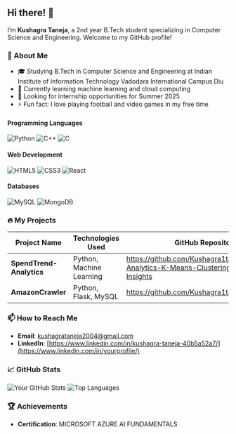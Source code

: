 ## Hi there! 👋

I’m **Kushagra Taneja**, a 2nd year B.Tech student specializing in Computer Science and Engineering. Welcome to my GitHub profile!

### 🚀 About Me

- 🎓 Studying B.Tech in Computer Science and Engineering at Indian Institute of Information Technology Vadodara International Campus Diu
- 🌱 Currently learning machine learning and cloud computing
- 💼 Looking for internship opportunities for Summer 2025
- ⚡ Fun fact: I love playing football and video games in my free time

#### Programming Languages

![Python](https://img.shields.io/badge/Python-3670A0?style=for-the-badge&logo=python&logoColor=ffdd54)
![C++](https://img.shields.io/badge/C++-00599C?style=for-the-badge&logo=cplusplus&logoColor=white)
![C](https://img.shields.io/badge/C-00599C?style=for-the-badge&logo=c&logoColor=white)

#### Web Development

![HTML5](https://img.shields.io/badge/HTML5-E34F26?style=for-the-badge&logo=html5&logoColor=white)
![CSS3](https://img.shields.io/badge/CSS3-1572B6?style=for-the-badge&logo=css3&logoColor=white)
![React](https://img.shields.io/badge/React-20232A?style=for-the-badge&logo=react&logoColor=61DAFB)

#### Databases

![MySQL](https://img.shields.io/badge/MySQL-00000F?style=for-the-badge&logo=mysql&logoColor=white)
![MongoDB](https://img.shields.io/badge/MongoDB-4EA94B?style=for-the-badge&logo=mongodb&logoColor=white)

### 🔥 My Projects

| Project Name | Technologies Used | GitHub Repository URL |
|--------------|-------------------|-----|
| **SpendTrend-Analytics** | Python, Machine Learning | https://github.com/Kushagra1taneja/SpendTrend-Analytics-K-Means-Clustering-for-Customer-Insights |
| **AmazonCrawler** | Python, Flask, MySQL | https://github.com/Kushagra1taneja/AmazonCrawler|



### 📫 How to Reach Me

- **Email**: [kushagrataneja2004@gmail.com](mailto:kushagrataneja2004@gmail.com)
- **LinkedIn**: [https://www.linkedin.com/in/kushagra-taneja-40b5a52a7/](https://www.linkedin.com/in/yourprofile/)

### 📈 GitHub Stats

![Your GitHub Stats](https://github-readme-stats.vercel.app/api?username=Kushagra1taneja&show_icons=true&theme=radical)
![Top Languages](https://github-readme-stats.vercel.app/api/top-langs/?username=Kushagra1taneja&layout=compact&theme=radical&show_icons=true)

### 🏆 Achievements

- **Certification**: MICROSOFT AZURE AI FUNDAMENTALS



